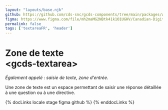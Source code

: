 ```yaml
---
layout: "layouts/base.njk"
github: https://github.com/cds-snc/gcds-components/tree/main/packages/web/src/components/gcds-textarea
figma: https://www.figma.com/file/mh2maMG2NBtk41k1O1UGHV/Canadian-Digital-Service%E2%80%A8---GC-Design-System?node-id=856%3A2774&t=CNFu5vZBMMrGho6u-0
permalink: false
tags: ['textareaFR', 'header']
---
```


# Zone de texte <br>&lt;gcds-textarea&gt;

_Également appelé : saisie de texte, zone d'entrée._

Une zone de texte est un espace permettant de saisir une réponse détaillée à une question ou à une directive.

{% docLinks locale stage figma github %}
{% enddocLinks %}

<div class="b-sm b-gray px-250 pt-400 my-500">
  <gcds-textarea
    textarea-id="textarea-example"
    label="Libellé de champ"
    hint="Texte explicatif / Exemple de message."
    value="Contenu de la zone de texte."
  >
  </gcds-textarea>
</div>
